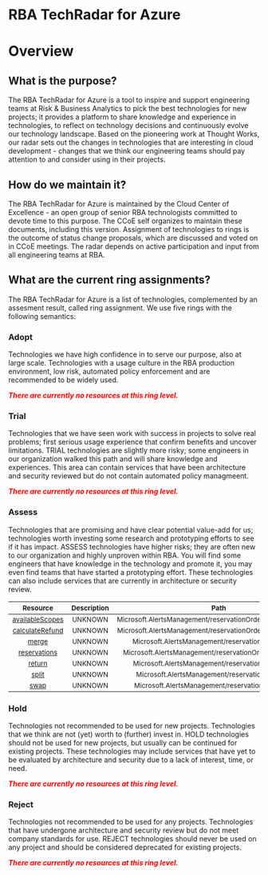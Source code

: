
RBA TechRadar for Azure
=======================

# Overview

## What is the purpose?


The RBA TechRadar for Azure is a tool to inspire and support engineering teams at Risk & Business Analytics to pick the best technologies for new projects; it provides a platform to share knowledge and experience in technologies, to reflect on technology decisions and continuously evolve our technology landscape.  Based on the pioneering work at Thought Works, our radar sets out the changes in technologies that are interesting in cloud development - changes that we think our engineering teams should pay attention to and consider using in their projects.
## How do we maintain it?


The RBA TechRadar for Azure is maintained by the Cloud Center of Excellence - an open group of senior RBA technologists committed to devote time to this purpose.  The CCoE self organizes to maintain these documents, including this version.  Assignment of technologies to rings is the outcome of status change proposals, which are discussed and voted on in CCoE meetings.  The radar depends on active participation and input from all engineering teams at RBA.
## What are the current ring assignments?


The RBA TechRadar for Azure is a list of technologies, complemented by an assesment result, called ring assignment.  We use five rings with the following semantics:
### Adopt


Technologies we have high confidence in to serve our purpose, also at large scale.  Technologies with a usage culture in the RBA production environment, low risk, automated policy enforcement and are recommended to be widely used.  
  
***<font color="red"> There are currently no resources at this ring level. </font>***
### Trial


Technologies that we have seen work with success in projects to solve real problems;  first serious usage experience that confirm benefits and uncover limitations.  TRIAL technologies are slightly more risky; some engineers in our organization walked this path and will share knowledge and experiences.  This area can contain services that have been architecture and security reviewed but do not contain automated policy managmeent.  
  
***<font color="red"> There are currently no resources at this ring level. </font>***
### Assess


Technologies that are promising and have clear potential value-add for us; technologies worth investing some research and prototyping efforts to see if it has impact.  ASSESS technologies have higher risks;  they are often new to our organization and highly unproven within RBA.  You will find some engineers that have knowledge in the technology and promote it, you may even find teams that have started a prototyping effort.  These technologies can also include services that are currently in architecture or security review.  

|<sub>Resource</sub>|<sub>Description</sub>|<sub>Path</sub>|<sub>Status</sub>|
| :---: | :---: | :---: | :---: |
|<sub>[availableScopes](https://github.com/openrba/python-azure-techradar/tree/master/Microsoft.AlertsManagement/reservationOrders/availableScopes)</sub>|<sub>UNKNOWN</sub>|<sub>Microsoft.AlertsManagement/reservationOrders/availableScopes</sub>|<sub>ASSESS</sub>|
|<sub>[calculateRefund](https://github.com/openrba/python-azure-techradar/tree/master/Microsoft.AlertsManagement/reservationOrders/calculateRefund)</sub>|<sub>UNKNOWN</sub>|<sub>Microsoft.AlertsManagement/reservationOrders/calculateRefund</sub>|<sub>ASSESS</sub>|
|<sub>[merge](https://github.com/openrba/python-azure-techradar/tree/master/Microsoft.AlertsManagement/reservationOrders/merge)</sub>|<sub>UNKNOWN</sub>|<sub>Microsoft.AlertsManagement/reservationOrders/merge</sub>|<sub>ASSESS</sub>|
|<sub>[reservations](https://github.com/openrba/python-azure-techradar/tree/master/Microsoft.AlertsManagement/reservationOrders/reservations)</sub>|<sub>UNKNOWN</sub>|<sub>Microsoft.AlertsManagement/reservationOrders/reservations</sub>|<sub>ASSESS</sub>|
|<sub>[return](https://github.com/openrba/python-azure-techradar/tree/master/Microsoft.AlertsManagement/reservationOrders/return)</sub>|<sub>UNKNOWN</sub>|<sub>Microsoft.AlertsManagement/reservationOrders/return</sub>|<sub>ASSESS</sub>|
|<sub>[split](https://github.com/openrba/python-azure-techradar/tree/master/Microsoft.AlertsManagement/reservationOrders/split)</sub>|<sub>UNKNOWN</sub>|<sub>Microsoft.AlertsManagement/reservationOrders/split</sub>|<sub>ASSESS</sub>|
|<sub>[swap](https://github.com/openrba/python-azure-techradar/tree/master/Microsoft.AlertsManagement/reservationOrders/swap)</sub>|<sub>UNKNOWN</sub>|<sub>Microsoft.AlertsManagement/reservationOrders/swap</sub>|<sub>ASSESS</sub>|

### Hold


Technologies not recommended to be used for new projects. Technologies that we think are not (yet) worth to (further) invest in.  HOLD technologies should not be used for new projects, but usually can be continued for existing projects.  These technologies may include services that have yet to be evaluated by architecture and security due to a lack of interest, time, or need.  
  
***<font color="red"> There are currently no resources at this ring level. </font>***
### Reject


Technologies not recommended to be used for any projects. Technologies that have undergone architecture and security review but do not meet company standards for use.  REJECT technologies should never be used on any project and should be considered deprecated for existing projects.  
  
***<font color="red"> There are currently no resources at this ring level. </font>***